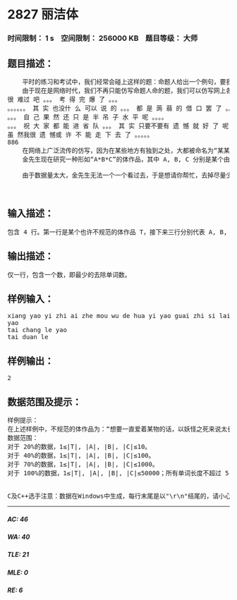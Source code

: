 # 2827 丽洁体   
### 时间限制： 1 s&nbsp;&nbsp;&nbsp;&nbsp;空间限制： 256000 KB&nbsp;&nbsp;&nbsp;&nbsp;题目等级： 大师  
## 题目描述：  

<pre>
    平时的练习和考试中，我们经常会碰上这样的题：命题人给出一个例句，要我们类比着写句子。这种往往被称为仿写的题，不单单出现在小学生的考试中，也有时会出现在中考中。许多同学都喜欢做这种题，因为较其它题显得有趣。仿写的句子往往具有“A__B__C”的形式，其中 A，B，C 是给定的由一个或多个单词组成的短句，空的部分需要学生填写。当然，考试的时候空在那里也是可以的。例如，“其实天不暗阴云终要散，其实_____，其实_____，其实路不远一切会如愿，艰难困苦的日子里我为你祈祷，请你保重每一天”。再比如，“见了大海的汹涌，没见过大山的巍峨，真是遗憾；见了大山的巍峨，没见过_____，还是遗憾。出发吧，永远出发。_____，人有不老的心情。”
    由于现在是网络时代，我们不再只能仿写命题人命的题，我们可以仿写网上各种句子和段落。2011 年 3 月 26 日，某人在博客上发布了的消息就惹来了很多人的仿写。   
很 难过 吧 。。。 考 得 完 爆 了 。。。   
。。。。。。 其 实 也没什 么 可以 说 的 。。。 都 是 蒟 蒻 的 借 口 罢 了 。。。   
。。。 自 己 果 然 还 只 是 半 吊 子 水 平 呢 。。。。   
。。。 祝 大 家 都 能 进 省 队 。。。 其 实 只要不要有 遗 憾 就 好 了 呢 。。。   
虽 然我很 遗 憾或 许 不 能 走 下 去 了 。。。。。   
886   
    在网络上广泛流传的仿写，因为在某些地方有独到之处，大都被命名为“某某体”。打开人人，刷新微博，你也能发现这样和那样的体，比如，对不起体，**说明他爱你体等等。金先生注意到了这一现象，他敏锐地认为这是一个很有价值的研究课题，于是就其展开研究，打算发一篇 paper。由于在网上发消息，人们有了更大的灵活度，人们有时因为表达的需要，还往原本固定的 A, B, C 中添加一些修饰的词语。这就给辨别一个句子或段落是否是另一个句子或段落的仿写增加了困难。
    金先生现在研究一种形如“A*B*C”的体作品，其中 A, B, C 分别是某个由若干单词组成的短句，*代表 0 个或多个单词。他在网上找了大量的体作品，不过很多体作品不太合乎原作者的格式，也就是相当于在正规的体作品中插入了 0个或多个单词。
 
    由于数据量太大，金先生无法一个一个看过去，于是想请你帮忙，去掉尽量少的单词，使它成为指定的体。
  

</pre>
  
  
## 输入描述：  

<pre>
包含 4 行。第一行是某个也许不规范的体作品 T，接下来三行分别代表 A, B, C。
</pre>
  
  
## 输出描述：  

<pre>
仅一行，包含一个数，即最少的去除单词数。
</pre>
  
  
## 样例输入：  

<pre>
xiang yao yi zhi ai zhe mou wu de hua yi yao guai zhi si lai shuo tai chang le xiang yao shi xian yi qie meng xiang de hua yi ren lei zhi sheng lai shuo tai duan le   
yao   
tai chang le yao   
tai duan le
</pre>
  
  
## 样例输出：  

<pre>
2
</pre>
  
  
## 数据范围及提示：  

<pre>
样例提示：
在上述样例中，不规范的体作品为：“想要一直爱着某物的话，以妖怪之死来说太长了；想要实现一切梦想的话，以人类之生来说太短了”。 规范的体形如：“要*太长了要*太短了”。 修改后的规范的体为：“要一直爱着某物的话，以妖怪之死来说太长了；要实现一切梦想的话，以人类之生来说太短了”。
数据范围：
对于 20%的数据，1≤|T|, |A|, |B|, |C|≤10。   
对于 40%的数据，1≤|T|, |A|, |B|, |C|≤100。   
对于 70%的数据，1≤|T|, |A|, |B|, |C|≤1000。   
对于 100%的数据，1≤|T|, |A|, |B|, |C|≤50000；所有单词长度不超过 5，出现次数不超过 500；数据保证答案总存在。
  

C及C++选手注意：数据在Windows中生成，每行末尾是以"\r\n"结尾的，请小心处理。
</pre>
  
  
***  

##### AC: 46  
##### WA: 40  
##### TLE: 21  
##### MLE: 0  
##### RE: 6  

